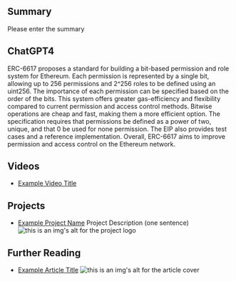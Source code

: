 ## Summary

Please enter the summary

## ChatGPT4

ERC-6617 proposes a standard for building a bit-based permission and role system for Ethereum. Each permission is represented by a single bit, allowing up to 256 permissions and 2^256 roles to be defined using an uint256. The importance of each permission can be specified based on the order of the bits. This system offers greater gas-efficiency and flexibility compared to current permission and access control methods. Bitwise operations are cheap and fast, making them a more efficient option. The specification requires that permissions be defined as a power of two, unique, and that 0 be used for none permission. The EIP also provides test cases and a reference implementation. Overall, ERC-6617 aims to improve permission and access control on the Ethereum network.

## Videos

- [Example Video Title](https://www.youtube.com/watch?v=TDGq4aeevgY)

## Projects

- [Example Project Name](https://xxxx.xxx/xxxxx) Project Description (one sentence) ![this is an img's alt for the project logo](https://xxxx.xxx/project-logo.xxx)

## Further Reading

- [Example Article Title](https://xxxx.xxx/xxxxx) ![this is an img's alt for the article cover](https://xxxx.xxx/article-cover.xxx)
